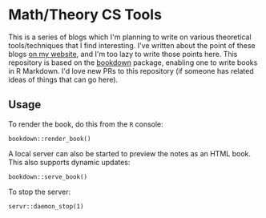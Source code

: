 # Math/Theory CS Tools

This is a series of blogs which I'm planning to write on various theoretical
tools/techniques that I find interesting. I've written about the point of these
blogs
[on my website](https://codetalker7.github.io/jekyll/2025-05-17-cstools.html),
and I'm too lazy to write those points here. This repository is based on the
[bookdown](https://bookdown.org/yihui/bookdown/) package, enabling one to write
books in R Markdown. I'd love new PRs to this repository (if someone has related
ideas of things that can go here).

## Usage

To render the book, do this from the `R` console:

```{r, eval=FALSE}
bookdown::render_book()
```

A local server can also be started to preview the notes as an HTML book. This
also supports dynamic updates:

```{r eval=FALSE}
bookdown::serve_book()
```

To stop the server:

```{r eval=FALSE}
servr::daemon_stop(1)
```
